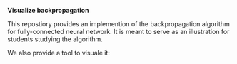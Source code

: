 **Visualize backpropagation** 

This repostiory provides an implemention of the backpropagation algorithm for fully-connected
neural network. It is meant to serve as an illustration for students studying the algorithm.

We also provide a tool to visuale it: 

